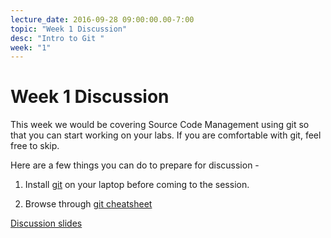 ```yaml
---
lecture_date: 2016-09-28 09:00:00.00-7:00
topic: "Week 1 Discussion" 
desc: "Intro to Git "
week: "1"
---
```


# Week 1 Discussion 

This week we would be covering Source Code Management using git so that you can start working on your labs. If you are comfortable with git, feel free to skip. 
 
Here are a few things you can do to prepare for discussion -

1. Install [git](https://git-scm.com/book/en/v2/Getting-Started-Installing-Git) on your laptop before coming to the session.

2. Browse through [git cheatsheet](http://www.cheat-sheets.org/saved-copy/git-cheat-sheet.pdf)

[Discussion slides](https://drive.google.com/file/d/0B__7284Jee0faW9qdE9rYnZSOE5tS01yMGpMWXUtMUR4MUZ3/view?usp=sharing) 

